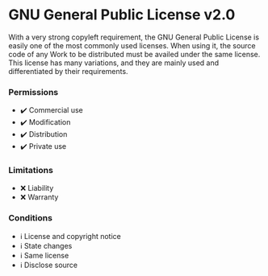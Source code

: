 # GNU General Public License v2.0

With a very strong copyleft requirement, the GNU General Public License is easily one of the most commonly used licenses. When using it, the source code of any Work to be distributed must be availed under the same license. This license has many variations, and they are mainly used and differentiated by their requirements.

### Permissions

-   ✔️ Commercial use
-   ✔️ Modification
-   ✔️ Distribution
-   ✔️ Private use

### Limitations

-   ❌ Liability
-   ❌ Warranty

### Conditions

-   ℹ️ License and copyright notice
-   ℹ️ State changes
-   ℹ️ Same license
-   ℹ️ Disclose source
